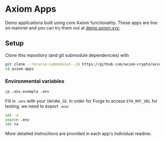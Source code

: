 # Axiom Apps

Demo applications built using core Axiom functionality. These apps are live on mainnet and you can try them out at [demo.axiom.xyz](https://demo.axiom.xyz).

## Setup

Clone this repository (and git submodule dependencies) with

```bash
git clone --recurse-submodules -j8 https://github.com/axiom-crypto/axiom-apps.git
cd axiom-apps
```

### Environmental variables

```bash
cp .env.example .env
```

Fill in `.env` with your `INFURA_ID`. In order for Forge to access `ETH_RPC_URL` for testing, we need to export `.env`:

```bash
set -a
source .env
set +a
```

More detailed instructions are provided in each app's individual readme.
